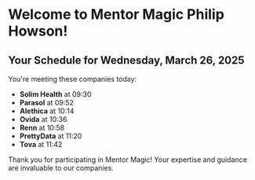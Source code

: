 # Welcome to Mentor Magic Philip Howson!

## Your Schedule for Wednesday, March 26, 2025

You're meeting these companies today:

- **Solim Health** at 09:30
- **Parasol** at 09:52
- **Alethica** at 10:14
- **Ovida** at 10:36
- **Renn** at 10:58
- **PrettyData** at 11:20
- **Tova** at 11:42


Thank you for participating in Mentor Magic! Your expertise and guidance are invaluable to our companies.

